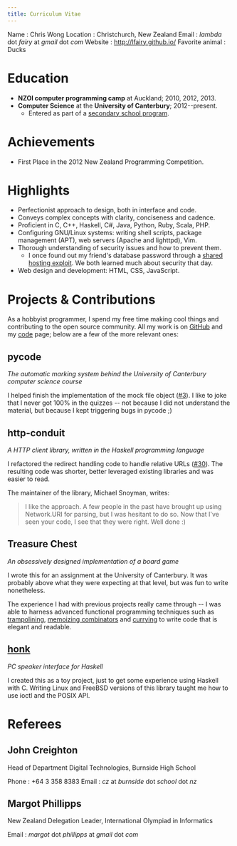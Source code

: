 ```yaml
---
title: Curriculum Vitae
---
```


Name
  : Chris Wong
Location
  : Christchurch, New Zealand
Email
  : *lambda* dot *fairy* at *gmail* dot *com*
Website
  : <http://lfairy.github.io/>
Favorite animal
  : Ducks


Education
=========

* **NZOI computer programming camp** at Auckland; 2010, 2012, 2013.
* **Computer Science** at the **University of Canterbury**; 2012--present.
    + Entered as part of a [secondary school program][STAR].

[STAR]: http://www.canterbury.ac.nz/aqua/star/


Achievements
============

* First Place in the 2012 New Zealand Programming Competition.


Highlights
==========

* Perfectionist approach to design, both in interface and code.
* Conveys complex concepts with clarity, conciseness and cadence.
* Proficient in C, C++, Haskell, C#, Java, Python, Ruby, Scala, PHP.
* Configuring GNU/Linux systems: writing shell scripts, package management (APT), web servers (Apache and lighttpd), Vim.
* Thorough understanding of security issues and how to prevent them.
    + I once found out my friend's database password through a [shared hosting exploit][confused deputy]. We both learned much about security that day.
* Web design and development: HTML, CSS, JavaScript.

[confused deputy]: https://mattmccutchen.net/shared-hosting/index.html


Projects & Contributions
========================

As a hobbyist programmer, I spend my free time making cool things and contributing to the open source community. All my work is on [GitHub][] and my [code](/code) page; below are a few of the more relevant ones:

[GitHub]: https://github.com/lfairy


pycode
------

*The automatic marking system behind the University of Canterbury computer science course*

I helped finish the implementation of the mock file object ([#3][]). I like to joke that I never got 100% in the quizzes -- not because I did not understand the material, but because I kept triggering bugs in pycode ;)

[#3]: https://github.com/trampgeek/pycode/pull/3


http-conduit
------------

*A HTTP client library, written in the Haskell programming language*

I refactored the redirect handling code to handle relative URLs ([#30][]). The resulting code was shorter, better leveraged existing libraries and was easier to read.

[#30]: https://github.com/snoyberg/http-conduit/pull/30

The maintainer of the library, Michael Snoyman, writes:

> I like the approach. A few people in the past have brought up using Network.URI for parsing, but I was hesitant to do so. Now that I've seen your code, I see that they were right. Well done :)


Treasure Chest
--------------

*An obsessively designed implementation of a board game*

I wrote this for an assignment at the University of Canterbury. It was probably above what they were expecting at that level, but was fun to write nonetheless.

The experience I had with previous projects really came through -- I was able to harness advanced functional programming techniques such as [trampolining][], [memoizing combinators][] and [currying][] to write code that is elegant and readable.

[trampolining]: https://github.com/lfairy/treasure-chest/blob/master/treasurelib/gui/__init__.py#L127
[memoizing combinators]: https://github.com/lfairy/treasure-chest/blob/master/treasurelib/gui/resources.py#L18
[currying]: https://github.com/lfairy/treasure-chest/blob/master/treasurelib/model.py#L57


[honk][]
--------

*PC speaker interface for Haskell*

I created this as a toy project, just to get some experience using Haskell with C. Writing Linux and FreeBSD versions of this library taught me how to use ioctl and the POSIX API.

[honk]: /honk


Referees
========

John Creighton
--------------

Head of Department Digital Technologies, Burnside High School

Phone
  : +64 3 358 8383
Email
  : *cz* at *burnside* dot *school* dot *nz*


Margot Phillipps
----------------

New Zealand Delegation Leader, International Olympiad in Informatics

Email
  : *margot* dot *phillipps* at *gmail* dot *com*
